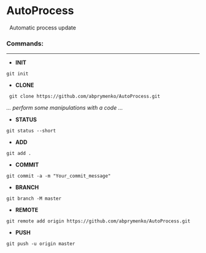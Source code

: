 # AutoProcess
 
Automatic process update
 
### Commands:
-------

* **INIT**

```
git init
```

* **CLONE**

``` git clone https://github.com/abprymenko/AutoProcess.git ```

_... perform some manipulations with a code ..._


* **STATUS**

```
git status --short
```

* **ADD**

```
git add .
```

* **COMMIT**
```
git commit -a -m "Your_commit_message"
```

* **BRANCH**
```
git branch -M master
```

* **REMOTE**
```
git remote add origin https://github.com/abprymenko/AutoProcess.git
```

* **PUSH**
```
git push -u origin master
```
